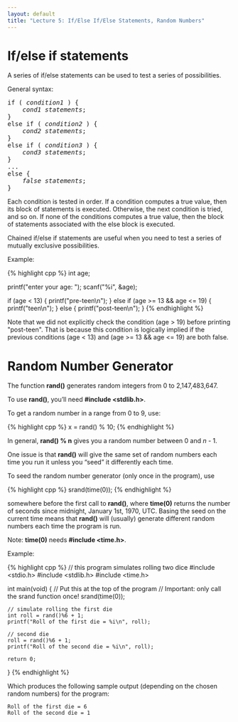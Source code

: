 ```yaml
---
layout: default
title: "Lecture 5: If/Else If/Else Statements, Random Numbers"
---
```


If/else if statements
=====================

A series of if/else statements can be used to test a series of possibilities.

General syntax:

<pre>
if ( <i>condition1</i> ) {
    <i>cond1 statements</i>;
}
else if ( <i>condition2</i> ) {
    <i>cond2 statements</i>;
}
else if ( <i>condition3</i> ) {
    <i>cond3 statements</i>;
}
...
else {
    <i>false statements</i>;
}
</pre>

Each condition is tested in order. If a condition computes a true value, then its block of statements is executed. Otherwise, the next condition is tried, and so on. If none of the conditions computes a true value, then the block of statements associated with the else block is executed.

Chained if/else if statements are useful when you need to test a series of mutually exclusive possibilities.

Example:

{% highlight cpp %}
int age;

printf("enter your age: ");
scanf("%i", &age);

if (age < 13) {
    printf("pre-teen\n");
} 
else if (age >= 13 && age <= 19) {
    printf("teen\n");
} 
else {
    printf("post-teen\n");
}
{% endhighlight %}

Note that we did not explicitly check the condition (age > 19) before printing "post-teen". That is because this condition is logically implied if the previous conditions (age < 13) and (age >= 13 && age <= 19) are both false.

Random Number Generator
=======================

The function **rand()** generates random integers from 0 to 2,147,483,647.

To use **rand()**, you’ll need **#include <stdlib.h>**.

To get a random number in a range from 0 to 9, use:

{% highlight cpp %}
x = rand() % 10;
{% endhighlight %}

In general, **rand() % n** gives you a random number between 0 and *n* - 1.

One issue is that **rand()** will give the same set of random numbers each time you run it unless you “seed” it differently each time.

To seed the random number generator (only once in the program), use

{% highlight cpp %}
srand(time(0));
{% endhighlight %}

somewhere before the first call to **rand()**, where **time(0)** returns the number of seconds since midnight, January 1st, 1970, UTC. Basing the seed on the current time means that **rand()** will (usually) generate different random numbers each time the program is run.

Note: **time(0)** needs **#include <time.h>**.

Example:

{% highlight cpp %}
// this program simulates rolling two dice
#include <stdio.h>
#include <stdlib.h>
#include <time.h>

int main(void)
{
    // Put this at the top of the program
    // Important: only call the srand function once!
    srand(time(0));

    // simulate rolling the first die
    int roll = rand()%6 + 1;
    printf("Roll of the first die = %i\n", roll);

    // second die
    roll = rand()%6 + 1;
    printf("Roll of the second die = %i\n", roll);

    return 0;
}
{% endhighlight %}

Which produces the following sample output (depending on the chosen random numbers) for the program:

    Roll of the first die = 6
    Roll of the second die = 1
